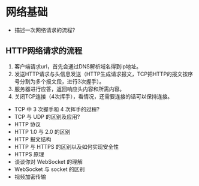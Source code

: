 # 网络基础

- 描述一次网络请求的流程?
## <span id="quest_network_technological_process">HTTP网络请求的流程</span>
  1. 客户端请求url，首先会通过DNS解析域名得到ip地址。
  2. 发送HTTP请求与头信息发送（HTTP生成请求报文，TCP把HTTP的报文按序号分割为多个报文段，进行3次握手）。
  3. 服务器进行应答，返回响应头内容和所需内容。
  4. 关闭TCP连接（4次挥手），看情况，还需要连接的话可以保持连接。
  
- TCP 中 3 次握手和 4 次挥手的过程?
- TCP 与 UDP 的区别及应用?
- HTTP 协议
- HTTP 1.0 与 2.0 的区别
- HTTP 报文结构
- HTTP 与 HTTPS 的区别以及如何实现安全性
- HTTPS 原理
- 谈谈你对 WebSocket 的理解
- WebSocket 与 socket 的区别
- 视频加密传输


